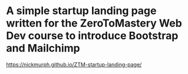 # A simple startup landing page written for the ZeroToMastery Web Dev course to introduce Bootstrap and Mailchimp 

https://nickmurph.github.io/ZTM-startup-landing-page/
